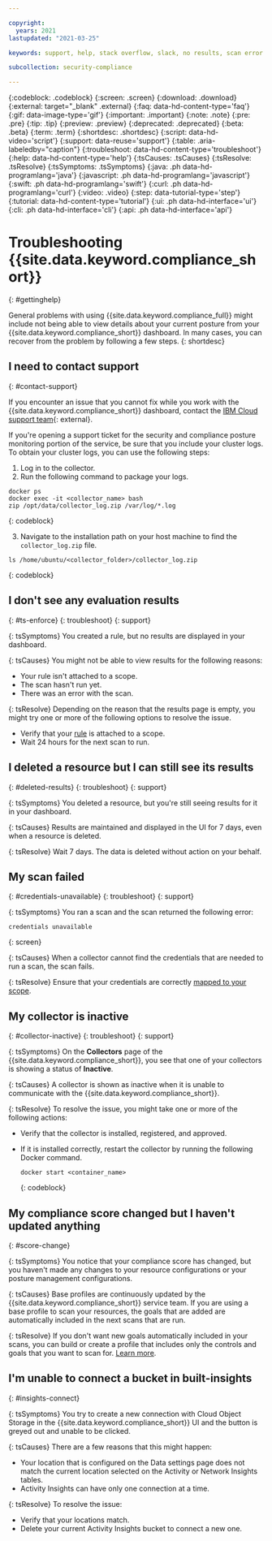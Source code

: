 ```yaml
---

copyright:
  years: 2021
lastupdated: "2021-03-25"

keywords: support, help, stack overflow, slack, no results, scan error

subcollection: security-compliance

---
```


{:codeblock: .codeblock}
{:screen: .screen}
{:download: .download}
{:external: target="_blank" .external}
{:faq: data-hd-content-type='faq'}
{:gif: data-image-type='gif'}
{:important: .important}
{:note: .note}
{:pre: .pre}
{:tip: .tip}
{:preview: .preview}
{:deprecated: .deprecated}
{:beta: .beta}
{:term: .term}
{:shortdesc: .shortdesc}
{:script: data-hd-video='script'}
{:support: data-reuse='support'}
{:table: .aria-labeledby="caption"}
{:troubleshoot: data-hd-content-type='troubleshoot'}
{:help: data-hd-content-type='help'}
{:tsCauses: .tsCauses}
{:tsResolve: .tsResolve}
{:tsSymptoms: .tsSymptoms}
{:java: .ph data-hd-programlang='java'}
{:javascript: .ph data-hd-programlang='javascript'}
{:swift: .ph data-hd-programlang='swift'}
{:curl: .ph data-hd-programlang='curl'}
{:video: .video}
{:step: data-tutorial-type='step'}
{:tutorial: data-hd-content-type='tutorial'}
{:ui: .ph data-hd-interface='ui'}
{:cli: .ph data-hd-interface='cli'}
{:api: .ph data-hd-interface='api'}

# Troubleshooting {{site.data.keyword.compliance_short}}
{: #gettinghelp}

General problems with using {{site.data.keyword.compliance_full}} might include not being able to view details about your current posture from your {{site.data.keyword.compliance_short}} dashboard. In many cases, you can recover from the problem by following a few steps.
{: shortdesc}

## I need to contact support
{: #contact-support}

If you encounter an issue that you cannot fix while you work with the {{site.data.keyword.compliance_short}} dashboard, contact the [IBM Cloud support team](https://www.ibm.com/cloud/support){: external}.

If you're opening a support ticket for the security and compliance posture monitoring portion of the service, be sure that you include your cluster logs. To obtain your cluster logs, you can use the following steps:

1. Log in to the collector.
2. Run the following command to package your logs.

  ```
  docker ps
  docker exec -it <collector_name> bash
  zip /opt/data/collector_log.zip /var/log/*.log
  ```
  {: codeblock}

3. Navigate to the installation path on your host machine to find the `collector_log.zip` file.

  ```
  ls /home/ubuntu/<collector_folder>/collector_log.zip
  ```
  {: codeblock}


## I don't see any evaluation results
{: #ts-enforce}
{: troubleshoot} 
{: support}

{: tsSymptoms}
You created a rule, but no results are displayed in your dashboard.

{: tsCauses}
You might not be able to view results for the following reasons:

* Your rule isn't attached to a scope.
* The scan hasn't run yet.
* There was an error with the scan.

{: tsResolve}
Depending on the reason that the results page is empty, you might try one or more of the following options to resolve the issue.

* Verify that your [rule](/docs/security-compliance?topic=security-compliance-rules#evaluate-rules-ui) is attached to a scope.
* Wait 24 hours for the next scan to run.



## I deleted a resource but I can still see its results
{: #deleted-results}
{: troubleshoot} 
{: support}

{: tsSymptoms}
You deleted a resource, but you're still seeing results for it in your dashboard.

{: tsCauses}
Results are maintained and displayed in the UI for 7 days, even when a resource is deleted.

{: tsResolve}
Wait 7 days. The data is deleted without action on your behalf.


## My scan failed
{: #credentials-unavailable}
{: troubleshoot} 
{: support}

{: tsSymptoms}
You ran a scan and the scan returned the following error:

```
credentials unavailable
```
{: screen}

{: tsCauses}
When a collector cannot find the credentials that are needed to run a scan, the scan fails.

{: tsResolve}
Ensure that your credentials are correctly [mapped to your scope](/docs/security-compliance?topic=security-compliance-credentials#map-credentials).



## My collector is inactive
{: #collector-inactive}
{: troubleshoot} 
{: support}

{: tsSymptoms}
On the **Collectors** page of the {{site.data.keyword.compliance_short}}, you see that one of your collectors is showing a status of **Inactive**.

{: tsCauses}
A collector is shown as inactive when it is unable to communicate with the {{site.data.keyword.compliance_short}}. 

{: tsResolve}
To resolve the issue, you might take one or more of the following actions:

* Verify that the collector is installed, registered, and approved. 
* If it is installed correctly, restart the collector by running the following Docker command.

  ```
  docker start <container_name>
  ```
  {: codeblock}


## My compliance score changed but I haven't updated anything
{: #score-change}

{: tsSymptoms} 
You notice that your compliance score has changed, but you haven't made any changes to your resource configurations or your posture management configurations.

{: tsCauses}
Base profiles are continuously updated by the {{site.data.keyword.compliance_short}} service team. If you are using a base profile to scan your resources, the goals that are added are automatically included in the next scans that are run. 

{: tsResolve}
If you don't want new goals automatically included in your scans, you can build or create a profile that includes only the controls and goals that you want to scan for. [Learn more](/docs/security-compliance?topic=security-compliance-profiles).


## I'm unable to connect a bucket in built-insights
{: #insights-connect}

{: tsSymptoms} 
You try to create a new connection with Cloud Object Storage in the {{site.data.keyword.compliance_short}} UI and the button is greyed out and unable to be clicked.

{: tsCauses}
There are a few reasons that this might happen:

* Your location that is configured on the Data settings page does not match the current location selected on the Activity or Network Insights tables.
* Activity Insights can have only one connection at a time.

{: tsResolve}
To resolve the issue:

* Verify that your locations match.
* Delete your current Activity Insights bucket to connect a new one. 

